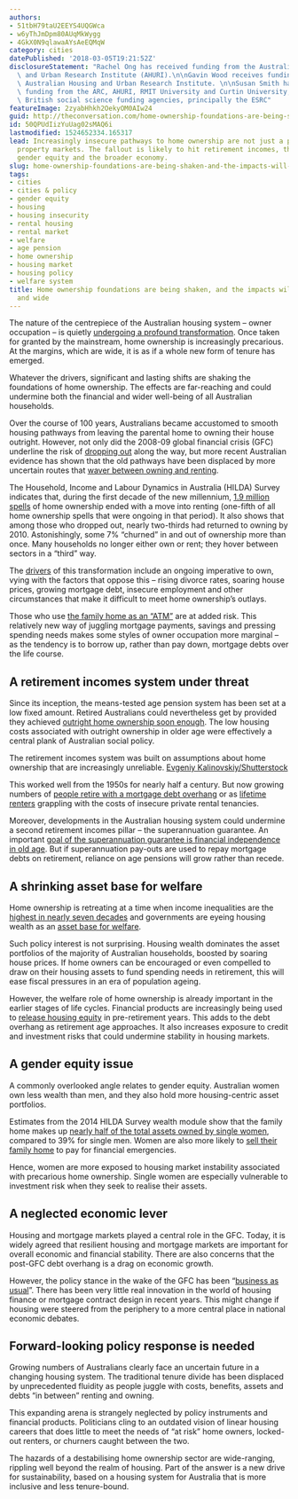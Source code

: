 ```yaml
---
authors:
- 51tbH79taU2EEYS4UQGWca
- w6yThJmDpm80AUqMkWygg
- 4GkX0N9qlawaAYsAeEQMqW
category: cities
datePublished: '2018-03-05T19:21:52Z'
disclosureStatement: "Rachel Ong has received funding from the Australian Housing\
  \ and Urban Research Institute (AHURI).\n\nGavin Wood receives funding from the\
  \ Australian Housing and Urban Research Institute. \n\nSusan Smith has received\
  \ funding from the ARC, AHURI, RMIT University and Curtin University, as well as\
  \ British social science funding agencies, principally the ESRC"
featureImage: 2zyabHhkh2OekyOM0AIw24
guid: http://theconversation.com/home-ownership-foundations-are-being-shaken-and-the-impacts-will-be-felt-far-and-wide-91664
id: 50QPUdIizYuUag02sMAQ6i
lastmodified: 1524652334.165317
lead: Increasingly insecure pathways to home ownership are not just a problem for
  property markets. The fallout is likely to hit retirement incomes, the welfare base,
  gender equity and the broader economy.
slug: home-ownership-foundations-are-being-shaken-and-the-impacts-will-be-felt-far-and-wide
tags:
- cities
- cities & policy
- gender equity
- housing
- housing insecurity
- rental housing
- rental market
- welfare
- age pension
- home ownership
- housing market
- housing policy
- welfare system
title: Home ownership foundations are being shaken, and the impacts will be felt far
  and wide
---
```

The nature of the centrepiece of the Australian housing system – owner occupation – is quietly [undergoing a profound transformation](http://onlinelibrary.wiley.com/doi/10.1111/1467-8462.12220/abstract). Once taken for granted by the mainstream, home ownership is increasingly precarious. At the margins, which are wide, it is as if a whole new form of tenure has emerged. 

Whatever the drivers, significant and lasting shifts are shaking the foundations of home ownership. The effects are far-reaching and could undermine both the financial and wider well-being of all Australian households. 

Over the course of 100 years, Australians became accustomed to smooth housing pathways from leaving the parental home to owning their house outright. However, not only did the 2008-09 global financial crisis (GFC) underline the risk of [dropping out](http://journals.sagepub.com/doi/abs/10.1177/0042098014550955) along the way, but more recent Australian evidence has shown that the old pathways have been displaced by more uncertain routes that [waver between owning and renting](https://theconversation.com/australians-less-likely-to-survive-home-ownership-than-britons-45363). 

The Household, Income and Labour Dynamics in Australia (HILDA) Survey indicates that, during the first decade of the new millennium, [1.9 million spells](https://www.ahuri.edu.au/research/final-reports/216) of home ownership ended with a move into renting (one-fifth of all home ownership spells that were ongoing in that period). It also shows that among those who dropped out, nearly two-thirds had returned to owning by 2010. Astonishingly, some 7% “churned” in and out of ownership more than once. Many households no longer either own or rent; they hover between sectors in a “third” way. 

The [drivers](https://www.ahuri.edu.au/research/final-reports/187) of this transformation include an ongoing imperative to own, vying with the factors that oppose this – rising divorce rates, soaring house prices, growing mortgage debt, insecure employment and other circumstances that make it difficult to meet home ownership’s outlays. 

Those who use [the family home as an “ATM”](https://theconversation.com/your-home-as-an-atm-home-equity-a-risky-welfare-tool-22000) are at added risk. This relatively new way of juggling mortgage payments, savings and pressing spending needs makes some styles of owner occupation more marginal – as the tendency is to borrow up, rather than pay down, mortgage debts over the life course.

## A retirement incomes system under threat

Since its inception, the means-tested age pension system has been set at a low fixed amount. Retired Australians could nevertheless get by provided they achieved [outright home ownership soon enough](https://www.ahuri.edu.au/research/final-reports/187). The low housing costs associated with outright ownership in older age were effectively a central plank of Australian social policy.

[](https://images.theconversation.com/files/208828/original/file-20180304-65541-102taz3.jpg?ixlib=rb-1.1.0&q=45&auto=format&w=1000&fit=clip) The retirement incomes system was built on assumptions about home ownership that are increasingly unreliable. [Evgeniy Kalinovskiy/Shutterstock](https://www.shutterstock.com/image-photo/married-couple-retirement-age-sitting-on-767669734?src=Bw1ze7qqtza4zwgD8hIGcw-5-63)

This worked well from the 1950s for nearly half a century. But now growing numbers of [people retire with a mortgage debt overhang](https://www.ahuri.edu.au/research/position-papers/153) or as [lifetime renters](https://www.ahuri.edu.au/research/final-reports/156) grappling with the costs of insecure private rental tenancies.

Moreover, developments in the Australian housing system could undermine a second retirement incomes pillar – the superannuation guarantee. An important [goal of the superannuation guarantee is financial independence in old age](https://treasury.gov.au/programs-and-initiatives-superannuation/charter-of-superannuation-adequacy/report/part-4/). But if superannuation pay-outs are used to repay mortgage debts on retirement, reliance on age pensions will grow rather than recede.

## A shrinking asset base for welfare

Home ownership is retreating at a time when income inequalities are the [highest in nearly seven decades](http://wid.world/country/australia) and governments are eyeing housing wealth as an [asset base for welfare](http://www.pc.gov.au/research/completed/housing-decisions-older-australians). 

Such policy interest is not surprising. Housing wealth dominates the asset portfolios of the majority of Australian households, boosted by soaring house prices. If home owners can be encouraged or even compelled to draw on their housing assets to fund spending needs in retirement, this will ease fiscal pressures in an era of population ageing. 

However, the welfare role of home ownership is already important in the earlier stages of life cycles. Financial products are increasingly being used to [release housing equity](http://www.tandfonline.com/doi/abs/10.1080/02673037.2013.7832020) in pre-retirement years. This adds to the debt overhang as retirement age approaches. It also increases exposure to credit and investment risks that could undermine stability in housing markets.

## A gender equity issue

A commonly overlooked angle relates to gender equity. Australian women own less wealth than men, and they also hold more housing-centric asset portfolios. 

Estimates from the 2014 HILDA Survey wealth module show that the family home makes up [nearly half of the total assets owned by single women](http://theconversation.com/women-rely-on-the-family-home-to-support-them-in-old-age-76703), compared to 39% for single men. Women are also more likely to [sell their family home](https://www.ahuri.edu.au/research/final-reports/217) to pay for financial emergencies. 

Hence, women are more exposed to housing market instability associated with precarious home ownership. Single women are especially vulnerable to investment risk when they seek to realise their assets.

## A neglected economic lever

Housing and mortgage markets played a central role in the GFC. Today, it is widely agreed that resilient housing and mortgage markets are important for overall economic and financial stability. There are also concerns that the post-GFC debt overhang is a drag on economic growth.

However, the policy stance in the wake of the GFC has been “[business as usual](https://tannerlectures.utah.edu/lecture-library.php#s)”. There has been very little real innovation in the world of housing finance or mortgage contract design in recent years. This might change if housing were steered from the periphery to a more central place in national economic debates. 

## Forward-looking policy response is needed

Growing numbers of Australians clearly face an uncertain future in a changing housing system. The traditional tenure divide has been displaced by unprecedented fluidity as people juggle with costs, benefits, assets and debts “in between” renting and owning. 

This expanding arena is strangely neglected by policy instruments and financial products. Politicians cling to an outdated vision of linear housing careers that does little to meet the needs of “at risk” home owners, locked-out renters, or churners caught between the two. 

The hazards of a destabilising home ownership sector are wide-ranging, rippling well beyond the realm of housing. Part of the answer is a new drive for sustainability, based on a housing system for Australia that is more inclusive and less tenure-bound.